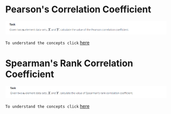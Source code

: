 
# Pearson's Correlation Coefficient
![](https://github.com/VishwasDevnani/10Days-OF-Stats/blob/main/Day07/Images/Task1.png)

`To understand the concepts click` [here](https://github.com/VishwasDevnani/10Days-OF-Stats/blob/main/Day07/tutorial-day7.md)

# Spearman's Rank Correlation Coefficient
![](https://github.com/VishwasDevnani/10Days-OF-Stats/blob/main/Day07/Images/Task2.png)

`To understand the concepts click` [here](https://github.com/VishwasDevnani/10Days-OF-Stats/blob/main/Day07/tutorial-day7.md)
